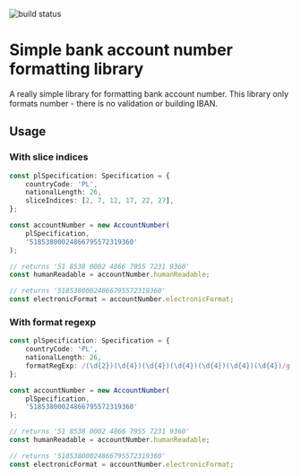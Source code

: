 ![build status](https://github.com/harasimo/bank-account-formatter/actions/workflows/node.js.yml/badge.svg)

# Simple bank account number formatting library

A really simple library for formatting bank account number.
This library only formats number - there is no validation or building IBAN.

## Usage

### With slice indices

```ts
const plSpecification: Specification = {
    countryCode: 'PL',
    nationalLength: 26,
    sliceIndices: [2, 7, 12, 17, 22, 27],
};

const accountNumber = new AccountNumber(
    plSpecification,
    '51853800024866795572319360'
);

// returns '51 8538 0002 4866 7955 7231 9360'
const humanReadable = accountNumber.humanReadable;

// returns '51853800024866795572319360'
const electronicFormat = accountNumber.electronicFormat;
```

### With format regexp

```ts
const plSpecification: Specification = {
    countryCode: 'PL',
    nationalLength: 26,
    formatRegExp: /(\d{2})(\d{4})(\d{4})(\d{4})(\d{4})(\d{4})(\d{4})/g,
};

const accountNumber = new AccountNumber(
    plSpecification,
    '51853800024866795572319360'
);

// returns '51 8538 0002 4866 7955 7231 9360'
const humanReadable = accountNumber.humanReadable;

// returns '51853800024866795572319360'
const electronicFormat = accountNumber.electronicFormat;
```
